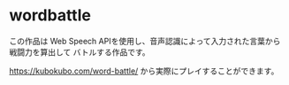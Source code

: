 # wordbattle

この作品は Web Speech APIを使用し、音声認識によって入力された言葉から戦闘力を算出して
バトルする作品です。

https://kubokubo.com/word-battle/ から実際にプレイすることができます。
